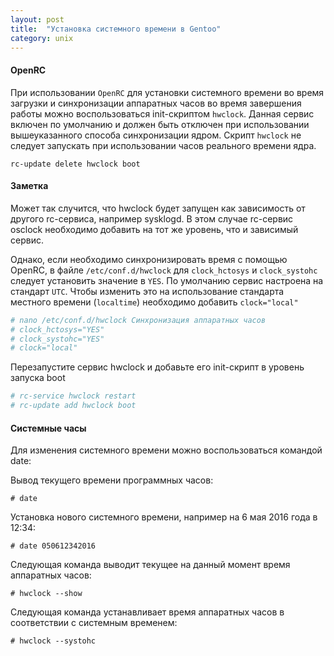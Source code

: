 ```yaml
---
layout: post
title:  "Установка системного времени в Gentoo"
category: unix
---
```


#### OpenRC

При использовании `OpenRC` для установки системного времени во время загрузки и синхронизации аппаратных часов во время завершения работы можно воспользоваться init-скриптом `hwclock`. Данная сервис включен по умолчанию и должен быть отключен при использовании вышеуказанного способа синхронизации ядром. Скрипт `hwclock` не следует запускать при использовании часов реального времени ядра.

`rc-update delete hwclock boot`

#### Заметка

Может так случится, что hwclock будет запущен как зависимость от другого rc-сервиса, например sysklogd. В этом случае rc-сервис osclock необходимо добавить на тот же уровень, что и зависимый сервис.

Однако, если необходимо синхронизировать время с помощью OpenRC, в файле `/etc/conf.d/hwclock` для `clock_hctosys` и `clock_systohc` следует установить значение в `YES`. По умолчанию сервис настроена на стандарт `UTC`. Чтобы изменить это на использование стандарта местного времени (`localtime`) необходимо добавить `clock="local"`

```bash
# nano /etc/conf.d/hwclock Синхронизация аппаратных часов
# clock_hctosys="YES" 
# clock_systohc="YES"
# clock="local"
```
Перезапустите сервис hwclock и добавьте его init-скрипт в уровень запуска boot
```bash
# rc-service hwclock restart
# rc-update add hwclock boot 
```
#### Системные часы

Для изменения системного времени можно воспользоваться командой date:

Вывод текущего времени программных часов:

`# date`

Установка нового системного времени, например на 6 мая 2016 года в 12:34:

`# date 050612342016`

Следующая команда выводит текущее на данный момент время аппаратных часов:

`# hwclock --show`

Следующая команда устанавливает время аппаратных часов в соответствии с системным временем:

`# hwclock --systohc`

